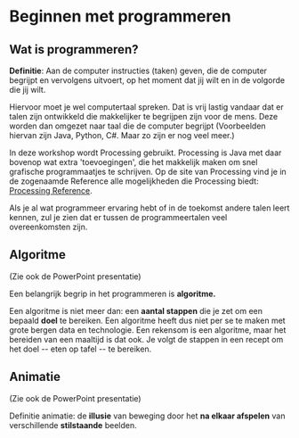 # Beginnen met programmeren

## Wat is programmeren?

**Definitie**: Aan de computer instructies (taken) geven, die de computer begrijpt en vervolgens uitvoert, op het moment dat jij wilt en in de volgorde die jij wilt.

Hiervoor moet je wel computertaal spreken. Dat is vrij lastig vandaar dat er talen zijn ontwikkeld die makkelijker te begrijpen zijn voor de mens. Deze worden dan omgezet naar taal die de computer begrijpt (Voorbeelden hiervan zijn Java, Python, C#. Maar zo zijn er nog veel meer.)

In deze workshop wordt Processing gebruikt. Processing is Java met daar bovenop wat extra 'toevoegingen', die het makkelijk maken om snel grafische programmaatjes te schrijven. Op de site van Processing vind je in de zogenaamde Reference alle mogelijkheden die Processing biedt: [Processing Reference](https://processing.org/reference).

Als je al wat programmeer ervaring hebt of in de toekomst andere talen leert kennen, zul je zien dat er tussen de programmeertalen veel overeenkomsten zijn.

## Algoritme

(Zie ook de PowerPoint presentatie)

Een belangrijk begrip in het programmeren is **algoritme.**

Een algoritme is niet meer dan: een **aantal stappen** die je zet om een bepaald **doel** te bereiken. Een algoritme heeft dus niet per se te maken met grote bergen data en technologie. Een rekensom is een algoritme, maar het bereiden van een maaltijd is dat ook. Je volgt de stappen in een recept om het doel -- eten op tafel -- te bereiken.


## Animatie

(Zie ook de PowerPoint presentatie)

Definitie animatie: de **illusie** van beweging door het **na elkaar afspelen** van verschillende **stilstaande** beelden.

